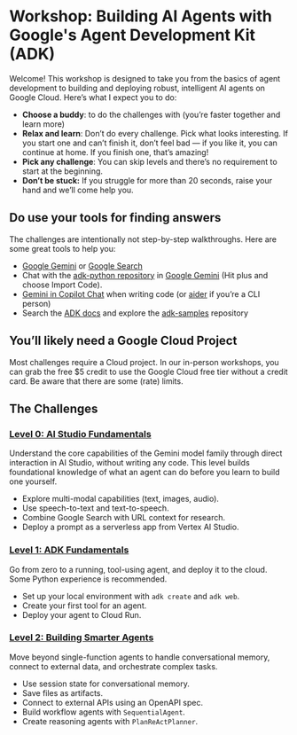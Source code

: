# Workshop: Building AI Agents with Google's Agent Development Kit (ADK)

Welcome\! This workshop is designed to take you from the basics of agent development to building and deploying robust, intelligent AI agents on Google Cloud. Here’s what I expect you to do:

* **Choose a buddy**: to do the challenges with (you’re faster together and learn more)   
* **Relax and learn**: Don’t do every challenge. Pick what looks interesting. If you start one and can’t finish it, don’t feel bad — if you like it, you can continue at home. If you finish one, that’s amazing\!   
* **Pick any challenge**: You can skip levels and there’s no requirement to start at the beginning.   
* **Don’t be stuck:** If you struggle for more than 20 seconds, raise your hand and we’ll come help you.

## Do use your tools for finding answers

The challenges are intentionally not step-by-step walkthroughs. Here are some great tools to help you:

* [Google Gemini](https://gemini.google.com/?hl=de) or [Google Search](https://www.google.com/?hl=de)  
* Chat with the [adk-python repository](https://github.com/google/adk-python) in [Google Gemini](https://gemini.google.com/?hl=de) (Hit plus and choose Import Code).  
* [Gemini in Copilot Chat](https://docs.github.com/en/copilot/using-github-copilot/ai-models/using-gemini-in-github-copilot) when writing code (or [aider](https://aider.chat/) if you’re a CLI person)  
* Search the [ADK docs](https://google.github.io/adk-docs/) and explore the [adk-samples](https://github.com/google/adk-samples) repository

## You’ll likely need a Google Cloud Project

Most challenges require a Cloud project. In our in-person workshops, you can grab the free $5 credit to use the Google Cloud free tier without a credit card. Be aware that there are some (rate) limits. 

## The Challenges

### [Level 0: AI Studio Fundamentals](levels/level-0/)
Understand the core capabilities of the Gemini model family through direct interaction in AI Studio, without writing any code. This level builds foundational knowledge of what an agent can do before you learn to build one yourself.
*   Explore multi-modal capabilities (text, images, audio).
*   Use speech-to-text and text-to-speech.
*   Combine Google Search with URL context for research.
*   Deploy a prompt as a serverless app from Vertex AI Studio.

### [Level 1: ADK Fundamentals](levels/level-1/)
Go from zero to a running, tool-using agent, and deploy it to the cloud. Some Python experience is recommended.
*   Set up your local environment with `adk create` and `adk web`.
*   Create your first tool for an agent.
*   Deploy your agent to Cloud Run.

### [Level 2: Building Smarter Agents](levels/level-2/)
Move beyond single-function agents to handle conversational memory, connect to external data, and orchestrate complex tasks.
*   Use session state for conversational memory.
*   Save files as artifacts.
*   Connect to external APIs using an OpenAPI spec.
*   Build workflow agents with `SequentialAgent`.
*   Create reasoning agents with `PlanReActPlanner`.
